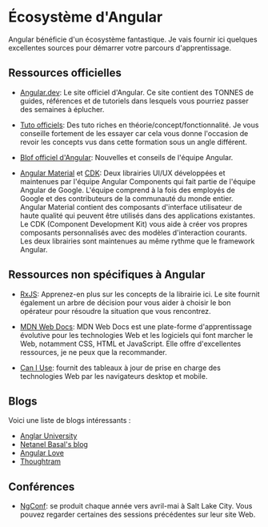# Écosystème d'Angular

Angular bénéficie d'un écosystème fantastique. Je vais fournir ici quelques excellentes sources pour démarrer votre parcours d'apprentissage.

## Ressources officielles

- [Angular.dev](https://angular.dev): Le site officiel d'Angular. Ce site contient des TONNES de guides, références et de tutoriels dans lesquels vous pourriez passer des semaines à éplucher.

- [Tuto officiels](https://angular.dev/tutorials): Des tuto riches en théorie/concept/fonctionnalité. Je vous conseille fortement de les essayer car cela vous donne l'occasion de revoir les concepts vus dans cette formation sous un angle différent.

- [Blof officiel d'Angular](https://blog.angular.dev): Nouvelles et conseils de l'équipe Angular.

- [Angular Material](https://material.angular.io/) et [CDK](https://material.angular.io/cdk/categories): Deux librairies UI/UX développées et maintenues par l'équipe Angular Components qui fait partie de l'équipe Angular de Google. L'équipe comprend à la fois des employés de Google et des contributeurs de la communauté du monde entier. Angular Material contient des composants d'interface utilisateur de haute qualité qui peuvent être utilisés dans des applications existantes. Le CDK (Component Development Kit) vous aide à créer vos propres composants personnalisés avec des modèles d'interaction courants. Les deux librairies sont maintenues au même rythme que le framework Angular.


## Ressources non spécifiques à Angular

- [RxJS](https://rxjs.dev): Apprenez-en plus sur les concepts de la librairie ici. Le site fournit également un arbre de décision pour vous aider à choisir le bon opérateur pour résoudre la situation que vous rencontrez.

- [MDN Web Docs](https://developer.mozilla.org/): MDN Web Docs est une plate-forme d'apprentissage évolutive pour les technologies Web et les logiciels qui font marcher le Web, notamment CSS, HTML et JavaScript. Elle offre d'excellentes ressources, je ne peux que la recommander.

- [Can I Use](https://caniuse.com/): fournit des tableaux à jour de prise en charge des technologies Web par les navigateurs desktop et mobile.

## Blogs

Voici une liste de blogs intéressants :
- [Anglar University](https://blog.angular-university.io/)
- [Netanel Basal's blog](https://medium.com/netanelbasal)
- [Angular Love](https://angular.love/)
- [Thoughtram](https://blog.thoughtram.io/categories/angular)

## Conférences

- [NgConf](https://2023.ng-conf.org/): se produit chaque année vers avril-mai à Salt Lake City. Vous pouvez regarder certaines des sessions précédentes sur leur site Web.
